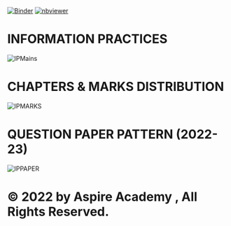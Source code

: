 [![Binder](https://mybinder.org/badge_logo.svg)](https://mybinder.org/v2/gh/ASPIRE-ACADEMY/INFORMATION_PRACTICES_12/HEAD)
[![nbviewer](https://nbviewer.org/badge_logo.svg)](https://nbviewer.org/github/ASPIRE-ACADEMY/INFORMATION_PRACTICES_12/tree/main/)

# INFORMATION PRACTICES 

![IPMains](https://github.com/Shiv-Learning-Cente/Information-Practices-XII/blob/main/assets/IPMain.jpg)

# CHAPTERS & MARKS DISTRIBUTION

![IPMARKS](https://github.com/Shiv-Learning-Cente/Information-Practices-XII/blob/main/assets/CHAP.png)

# QUESTION PAPER PATTERN (2022-23)

![IPPAPER](https://github.com/Shiv-Learning-Cente/Information-Practices-XII/blob/main/assets/PAPER.jpeg)

# © 2022 by <b> Aspire Academy </b>, All Rights Reserved.
